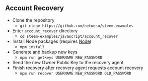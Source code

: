 ## Account Recovery
- Clone the repository
	- `git clone https://github.com/netuoso/steem-examples`
- Enter `account_recover` directory
	- `cd steem-examples/javascript/account_recover`
- Install Node packages (requires [Node](https://nodejs.org/en/download))
	- `npm install`
- Generate and backup new keys
	-	`npm run getkeys USERNAME NEW_PASSWORD`
- Send the new Owner Public Key to the recovery agent
- Finish recovery after recovery agent requests account recovery
	-	`npm run recover USERNAME NEW_PASSWORD OLD_PASSWORD`
